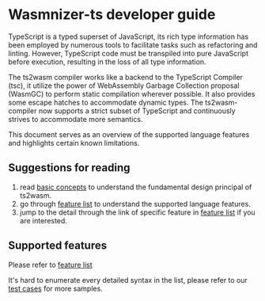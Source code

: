 # Wasmnizer-ts developer guide

TypeScript is a typed superset of JavaScript, its rich type information has been employed by numerous tools to facilitate tasks such as refactoring and linting. However, TypeScript code must be transpiled into pure JavaScript before execution, resulting in the loss of all type information.

The ts2wasm compiler works like a backend to the TypeScript Compiler (tsc), it utilize the power of WebAssembly Garbage Collection proposal (WasmGC) to perform static compilation wherever possible. It also provides some escape hatches to accommodate dynamic types. The ts2wasm-compiler now supports a strict subset of TypeScript and continuously strives to accommodate more semantics.

This document serves as an overview of the supported language features and highlights certain known limitations.

## Suggestions for reading

1. read [basic concepts](./basic_concepts.md) to understand the fundamental design principal of ts2wasm.
2. go through [feature list](./feature_list.md) to understand the supported language features.
3. jump to the detail through the link of specific feature in [feature list](./feature_list.md) if you are interested.

## Supported features

Please refer to [feature list](./feature_list.md)

It's hard to enumerate every detailed syntax in the list, please refer to our [test cases](../../tests/samples/) for more samples.
